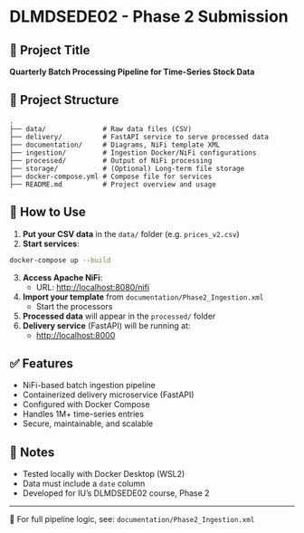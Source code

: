 
# DLMDSEDE02 - Phase 2 Submission

## 📌 Project Title
**Quarterly Batch Processing Pipeline for Time-Series Stock Data**

## 📁 Project Structure

```
.
├── data/              # Raw data files (CSV)
├── delivery/          # FastAPI service to serve processed data
├── documentation/     # Diagrams, NiFi template XML
├── ingestion/         # Ingestion Docker/NiFi configurations
├── processed/         # Output of NiFi processing
├── storage/           # (Optional) Long-term file storage
├── docker-compose.yml # Compose file for services
├── README.md          # Project overview and usage
```

## 🔧 How to Use

1. **Put your CSV data** in the `data/` folder (e.g. `prices_v2.csv`)
2. **Start services**:
```bash
docker-compose up --build
```
3. **Access Apache NiFi**:
   - URL: [http://localhost:8080/nifi](http://localhost:8080/nifi)
4. **Import your template** from `documentation/Phase2_Ingestion.xml`
   - Start the processors
5. **Processed data** will appear in the `processed/` folder
6. **Delivery service** (FastAPI) will be running at:
   - [http://localhost:8000](http://localhost:8000)

## ✅ Features

- NiFi-based batch ingestion pipeline
- Containerized delivery microservice (FastAPI)
- Configured with Docker Compose
- Handles 1M+ time-series entries
- Secure, maintainable, and scalable

## 🧾 Notes

- Tested locally with Docker Desktop (WSL2)
- Data must include a `date` column
- Developed for IU’s DLMDSEDE02 course, Phase 2

---

📝 For full pipeline logic, see: `documentation/Phase2_Ingestion.xml`

